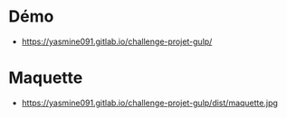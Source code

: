 # Démo
 * https://yasmine091.gitlab.io/challenge-projet-gulp/


# Maquette
 * https://yasmine091.gitlab.io/challenge-projet-gulp/dist/maquette.jpg